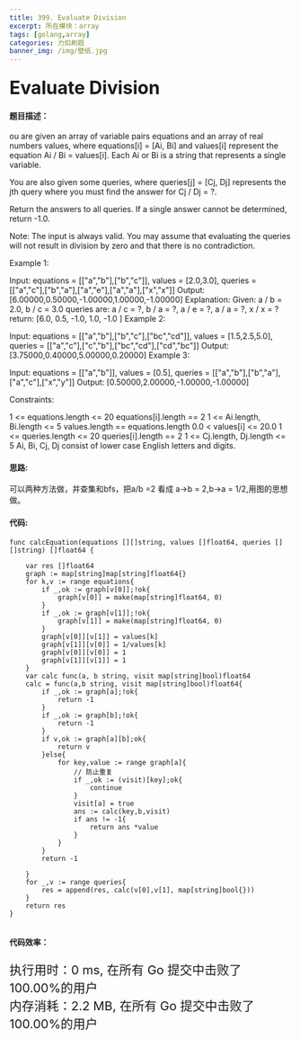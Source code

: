 ```yaml
---
title: 399. Evaluate Division
excerpt: 所在模块：array
tags: [golang,array]
categories: 力扣刷题
banner_img: /img/壁纸.jpg
---
```


### <font size=6px>Evaluate Division</font>

#### 题目描述：

ou are given an array of variable pairs equations and an array of real numbers values, where equations[i] = [Ai, Bi] and values[i] represent the equation Ai / Bi = values[i]. Each Ai or Bi is a string that represents a single variable.

You are also given some queries, where queries[j] = [Cj, Dj] represents the jth query where you must find the answer for Cj / Dj = ?.

Return the answers to all queries. If a single answer cannot be determined, return -1.0.

Note: The input is always valid. You may assume that evaluating the queries will not result in division by zero and that there is no contradiction.

 

Example 1:

Input: equations = [["a","b"],["b","c"]], values = [2.0,3.0], queries = [["a","c"],["b","a"],["a","e"],["a","a"],["x","x"]]
Output: [6.00000,0.50000,-1.00000,1.00000,-1.00000]
Explanation: 
Given: a / b = 2.0, b / c = 3.0
queries are: a / c = ?, b / a = ?, a / e = ?, a / a = ?, x / x = ?
return: [6.0, 0.5, -1.0, 1.0, -1.0 ]
Example 2:

Input: equations = [["a","b"],["b","c"],["bc","cd"]], values = [1.5,2.5,5.0], queries = [["a","c"],["c","b"],["bc","cd"],["cd","bc"]]
Output: [3.75000,0.40000,5.00000,0.20000]
Example 3:

Input: equations = [["a","b"]], values = [0.5], queries = [["a","b"],["b","a"],["a","c"],["x","y"]]
Output: [0.50000,2.00000,-1.00000,-1.00000]


Constraints:

1 <= equations.length <= 20
equations[i].length == 2
1 <= Ai.length, Bi.length <= 5
values.length == equations.length
0.0 < values[i] <= 20.0
1 <= queries.length <= 20
queries[i].length == 2
1 <= Cj.length, Dj.length <= 5
Ai, Bi, Cj, Dj consist of lower case English letters and digits.

#### 思路:

可以两种方法做，并查集和bfs，把a/b =2 看成 a->b = 2,b->a = 1/2,用图的思想做。

#### 代码:

```golang
func calcEquation(equations [][]string, values []float64, queries [][]string) []float64 {
    
    var res []float64
    graph := map[string]map[string]float64{}
    for k,v := range equations{
        if _,ok := graph[v[0]];!ok{
            graph[v[0]] = make(map[string]float64, 0)
        }
        if _,ok := graph[v[1]];!ok{
            graph[v[1]] = make(map[string]float64, 0)
        }
        graph[v[0]][v[1]] = values[k]
        graph[v[1]][v[0]] = 1/values[k]
        graph[v[0]][v[0]] = 1
        graph[v[1]][v[1]] = 1
    }
    var calc func(a, b string, visit map[string]bool)float64
    calc = func(a,b string, visit map[string]bool)float64{
        if _,ok := graph[a];!ok{
            return -1
        }
        if _,ok := graph[b];!ok{
            return -1
        }
        if v,ok := graph[a][b];ok{
            return v
        }else{
            for key,value := range graph[a]{
                // 防止重复
                if _,ok := (visit)[key];ok{
                    continue
                }
                visit[a] = true
                ans := calc(key,b,visit)
                if ans != -1{
                    return ans *value
                }
            }
        }
        return -1
        
    }
    for _,v := range queries{
        res = append(res, calc(v[0],v[1], map[string]bool{}))
    }
    return res
}


```

#### 代码效率：

<p class="note note-primary"; style="font-size:22px">
   执行用时：0 ms, 在所有 Go 提交中击败了100.00%的用户<br>
   内存消耗：2.2 MB, 在所有 Go 提交中击败了100.00%的用户
</p>